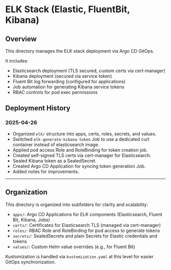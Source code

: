 # ELK Stack (Elastic, FluentBit, Kibana)

## Overview
This directory manages the ELK stack deployment via Argo CD GitOps.

It includes:
- Elasticsearch deployment (TLS secured, custom certs via cert-manager)
- Kibana deployment (secured via service token)
- Fluent Bit log forwarding (configured for applications)
- Job automation for generating Kibana service tokens
- RBAC controls for pod exec permissions

## Deployment History

### 2025-04-26
- Organized `elk/` structure into apps, certs, roles, secrets, and values.
- Switched `elk-generate-kibana-token` Job to use a dedicated curl container instead of elasticsearch image.
- Applied pod access Role and RoleBinding for token creation job.
- Created self-signed TLS certs via cert-manager for Elasticsearch.
- Sealed Kibana token as a SealedSecret.
- Created Argo CD Application for syncing token generation Job.
- Added notes for improvements.

---


## Organization

This directory is organized into subfolders for clarity and scalability:

- `apps/`: Argo CD Applications for ELK components (Elasticsearch, Fluent Bit, Kibana, Jobs)
- `certs/`: Certificates for Elasticsearch TLS (managed via cert-manager)
- `roles/`: RBAC Role and RoleBinding for pod access to generate tokens
- `secrets/`: SealedSecrets and plain Secrets for Elastic credentials and tokens
- `values/`: Custom Helm value overrides (e.g., for Fluent Bit)

Kustomization is handled via `kustomization.yaml` at this level for easier GitOps synchronization.